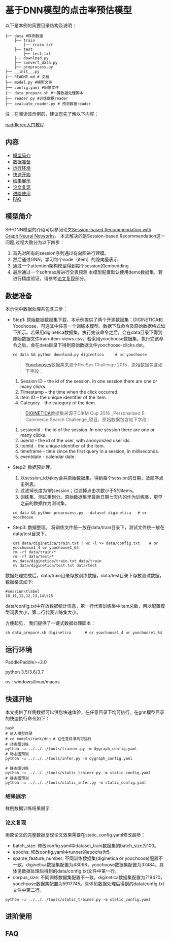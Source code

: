# 基于DNN模型的点击率预估模型

以下是本例的简要目录结构及说明： 

```
├── data #样例数据
	├── train
		├── train.txt
    ├── test
		├── test.txt
	├── download.py
	├── convert_data.py
	├── preprocess.py
├── __init__.py
├── README.md # 文档
├── model.py #模型文件
├── config.yaml #配置文件
├── data_prepare.sh #一键数据处理脚本
├── reader.py #训练数据reader
├── evaluate_reader.py # 预测数据reader
```

注：在阅读该示例前，建议您先了解以下内容：

[paddlerec入门教程](https://github.com/PaddlePaddle/PaddleRec/blob/master/README.md)

## 内容

- [模型简介](#模型简介)
- [数据准备](#数据准备)
- [运行环境](#运行环境)
- [快速开始](#快速开始)
- [结果展示](#结果展示)
- [论文复现](#论文复现)
- [进阶使用](#进阶使用)
- [FAQ](#FAQ)


## 模型简介
SR-GNN模型的介绍可以参阅论文[Session-based Recommendation with Graph Neural Networks](https://arxiv.org/abs/1811.00855)。
本文解决的是Session-based Recommendation这一问题,过程大致分为以下四步：
1. 首先对所有的session序列通过有向图进行建模。
2. 然后通过GNN，学习每个node（item）的隐向量表示
3. 通过一个attention架构模型得到每个session的embedding
4. 最后通过一个softmax层进行全表预测
本模型配置默认使用demo数据集，若进行精度验证，请参考[论文复现](#论文复现)部分。


## 数据准备

本示例中数据处理共包含三步：
- Step1: 原始数据数据集下载，本示例提供了两个开源数据集：DIGINETICA和Yoochoose，可选其中任意一个训练本模型。数据下载命令及原始数据格式如下所示。若采用diginetica数据集，执行完该命令之后，会在data目录下得到原始数据文件train-item-views.csv。若采用yoochoose数据集，执行完该命令之后，会在data目录下得到原始数据文件yoochoose-clicks.dat。
    ```
    cd data && python download.py diginetica     # or yoochoose
    ```
    > [Yoochooses](https://2015.recsyschallenge.com/challenge.html)数据集来源于RecSys Challenge 2015，原始数据包含如下字段：
    1. Session ID – the id of the session. In one session there are one or many clicks.
    2. Timestamp – the time when the click occurred.
    3. Item ID – the unique identifier of the item.
    4. Category – the category of the item.

    > [DIGINETICA](https://competitions.codalab.org/competitions/11161#learn_the_details-data2)数据集来源于CIKM Cup 2016 _Personalized E-Commerce Search Challenge_项目。原始数据包含如下字段：
    1. sessionId - the id of the session. In one session there are one or many clicks.
    2. userId - the id of the user, with anonymized user ids.
    3. itemId - the unique identifier of the item.
    4. timeframe - time since the first query in a session, in milliseconds.
    5. eventdate - calendar date.

- Step2: 数据预处理。
    1. 以session_id为key合并原始数据集，得到每个session的日期，及顺序点击列表。
    2. 过滤掉长度为1的session；过滤掉点击次数小于5的items。
    3. 训练集、测试集划分。原始数据集里最新日期七天内的作为训练集，更早之前的数据作为测试集。
    ```
    cd data && python preprocess.py --dataset diginetica   # or yoochoose
    ```
- Step3: 数据整理。 将训练文件统一放在data/train目录下，测试文件统一放在data/test目录下。
    ```
    cat data/diginetica/train.txt | wc -l >> data/config.txt    # or yoochoose1_4 or yoochoose1_64
    rm -rf data/train/*
    rm -rf data/test/*
    mv data/diginetica/train.txt data/train
    mv data/diginetica/test.txt data/test
    ```
数据处理完成后，data/train目录存放训练数据，data/test目录下存放测试数据，数据格式如下:
```
#session\tlabel
10,11,12,12,13,14\t15
```
data/config.txt中存放数据统计信息，第一行代表训练集中item总数，用以配置模型词表大小，第二行代表训练集大小。

方便起见， 我们提供了一键式数据处理脚本：
```
sh data_prepare.sh diginetica      # or yoochoose1_4 or yoochoose1_64
```

## 运行环境
PaddlePaddle>=2.0

python 3.5/3.6/3.7

os : windows/linux/macos 

## 快速开始
本文提供了样例数据可以供您快速体验，在任意目录下均可执行。在gnn模型目录的快速执行命令如下： 
```
bash
# 进入模型目录
# cd models/rank/dnn # 在任意目录均可运行
# 动态图训练
python -u ../../../tools/trainer.py -m dygraph_config.yaml 
# 动态图预测
python -u ../../../tools/infer.py -m dygraph_config.yaml 

# 静态图训练
python -u ../../../tools/static_trainer.py -m static_config.yaml
# 静态图预测
python -u ../../../tools/static_infer.py -m static_config.yaml 
```

### 结果展示
样例数据训练结果展示：

### 论文复现
用原论文的完整数据复现论文效果需要在static_config.yaml修改超参：
- batch_size: 修改config.yaml中dataset_train数据集的batch_size为100。
- epochs: 修改config.yaml中runner的epochs为5。
- sparse_feature_number: 不同训练数据集(diginetica or yoochoose)配置不一致，diginetica数据集配置为43098，yoochoose数据集配置为37484。具体见数据处理后得到的data/config.txt文件中第一行。
- corpus_size: 不同训练数据集配置不一致，diginetica数据集配置为719470，yoochoose数据集配置为5917745。具体见数据处理后得到的data/config.txt文件中第二行。
```
python -u ../../../tools/static_trainer.py -m static_config.yaml
```

## 进阶使用
  
## FAQ